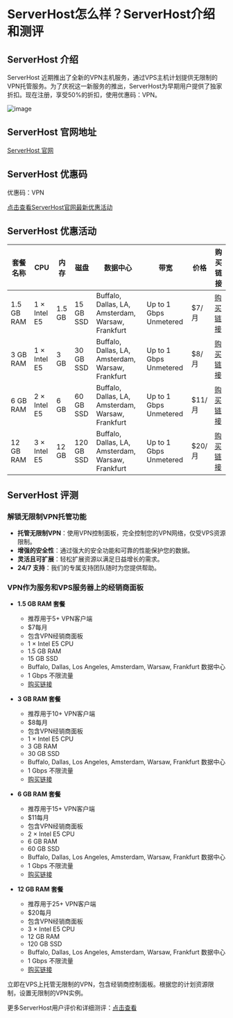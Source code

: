 # ServerHost怎么样？ServerHost介绍和测评

## ServerHost 介绍

ServerHost 近期推出了全新的VPN主机服务，通过VPS主机计划提供无限制的VPN托管服务。为了庆祝这一新服务的推出，ServerHost为早期用户提供了独家折扣。现在注册，享受50%的折扣，使用优惠码：VPN。

![image](https://github.com/jochevy1996/ServerHost/assets/169893600/56d31046-cbd1-43b8-8c6c-ad9bdc405e6d)

## ServerHost 官网地址

[ServerHost 官网](https://vpshostingservice.co/aff.php?aff=2297)

## ServerHost 优惠码

优惠码：VPN

[点击查看ServerHost官网最新优惠活动](https://vpshostingservice.co/aff.php?aff=2297)

## ServerHost 优惠活动

| 套餐名称   | CPU          | 内存      | 磁盘     | 数据中心                      | 带宽         | 价格       | 购买链接                                     |
|------------|--------------|-----------|----------|-------------------------------|--------------|------------|----------------------------------------------|
| 1.5 GB RAM | 1 × Intel E5 | 1.5 GB    | 15 GB SSD| Buffalo, Dallas, LA, Amsterdam, Warsaw, Frankfurt | Up to 1 Gbps Unmetered | $7/月      | [购买链接](https://vpshostingservice.co/aff.php?aff=2297&pid=75) |
| 3 GB RAM   | 1 × Intel E5 | 3 GB      | 30 GB SSD| Buffalo, Dallas, LA, Amsterdam, Warsaw, Frankfurt | Up to 1 Gbps Unmetered | $8/月      | [购买链接](https://vpshostingservice.co/aff.php?aff=2297&pid=76) |
| 6 GB RAM   | 2 × Intel E5 | 6 GB      | 60 GB SSD| Buffalo, Dallas, LA, Amsterdam, Warsaw, Frankfurt | Up to 1 Gbps Unmetered | $11/月     | [购买链接](https://vpshostingservice.co/aff.php?aff=2297&pid=77) |
| 12 GB RAM  | 3 × Intel E5 | 12 GB     | 120 GB SSD| Buffalo, Dallas, LA, Amsterdam, Warsaw, Frankfurt | Up to 1 Gbps Unmetered | $20/月     | [购买链接](https://vpshostingservice.co/aff.php?aff=2297&pid=78) |

## ServerHost 评测

### 解锁无限制VPN托管功能

- **托管无限制VPN**：使用VPN控制面板，完全控制您的VPN网络，仅受VPS资源限制。
- **增强的安全性**：通过强大的安全功能和可靠的性能保护您的数据。
- **灵活且可扩展**：轻松扩展资源以满足日益增长的需求。
- **24/7 支持**：我们的专属支持团队随时为您提供帮助。

### VPN作为服务和VPS服务器上的经销商面板

- **1.5 GB RAM 套餐**
  - 推荐用于5+ VPN客户端
  - $7每月
  - 包含VPN经销商面板
  - 1 × Intel E5 CPU
  - 1.5 GB RAM
  - 15 GB SSD
  - Buffalo, Dallas, Los Angeles, Amsterdam, Warsaw, Frankfurt 数据中心
  - 1 Gbps 不限流量
  - [购买链接](https://vpshostingservice.co/aff.php?aff=2297&pid=75)

- **3 GB RAM 套餐**
  - 推荐用于10+ VPN客户端
  - $8每月
  - 包含VPN经销商面板
  - 1 × Intel E5 CPU
  - 3 GB RAM
  - 30 GB SSD
  - Buffalo, Dallas, Los Angeles, Amsterdam, Warsaw, Frankfurt 数据中心
  - 1 Gbps 不限流量
  - [购买链接](https://vpshostingservice.co/aff.php?aff=2297&pid=76)

- **6 GB RAM 套餐**
  - 推荐用于15+ VPN客户端
  - $11每月
  - 包含VPN经销商面板
  - 2 × Intel E5 CPU
  - 6 GB RAM
  - 60 GB SSD
  - Buffalo, Dallas, Los Angeles, Amsterdam, Warsaw, Frankfurt 数据中心
  - 1 Gbps 不限流量
  - [购买链接](https://vpshostingservice.co/aff.php?aff=2297&pid=77)

- **12 GB RAM 套餐**
  - 推荐用于25+ VPN客户端
  - $20每月
  - 包含VPN经销商面板
  - 3 × Intel E5 CPU
  - 12 GB RAM
  - 120 GB SSD
  - Buffalo, Dallas, Los Angeles, Amsterdam, Warsaw, Frankfurt 数据中心
  - 1 Gbps 不限流量
  - [购买链接](https://vpshostingservice.co/aff.php?aff=2297&pid=78)

立即在VPS上托管无限制的VPN，包含经销商控制面板。根据您的计划资源限制，设置无限制的VPN实例。

更多ServerHost用户评价和详细测评：[点击查看](https://vpshostingservice.co/aff.php?aff=2297)
